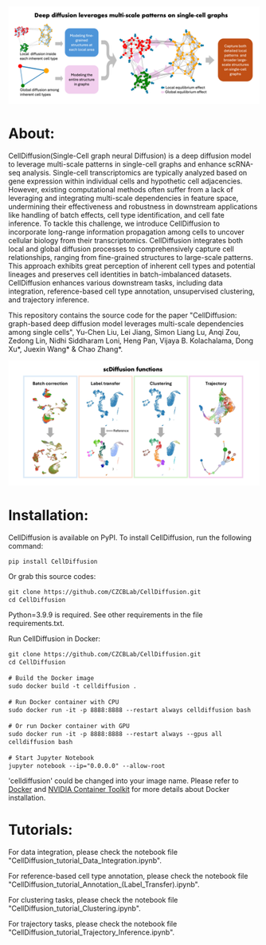 ![CellDiffusion](https://raw.githubusercontent.com/CZCBLab/scDiffusion/refs/heads/main/scDiffusion_arc_1.png)
# About:

CellDiffusion(Single-Cell graph neural Diffusion) is a deep diffusion model to leverage multi-scale patterns in single-cell graphs and enhance scRNA-seq analysis. Single-cell transcriptomics are typically analyzed based on gene expression within individual cells and hypothetic cell adjacencies. However, existing computational methods often suffer from a lack of leveraging and integrating multi-scale dependencies in feature space, undermining their effectiveness and robustness in downstream applications like handling of batch effects, cell type identification, and cell fate inference. To tackle this challenge, we introduce CellDiffusion to incorporate long-range information propagation among cells to uncover cellular biology from their transcriptomics. CellDiffusion integrates both local and global diffusion processes to comprehensively capture cell relationships, ranging from fine-grained structures to large-scale patterns. This approach exhibits great perception of inherent cell types and potential lineages and preserves cell identities in batch-imbalanced datasets. CellDiffusion enhances various downstream tasks, including data integration, reference-based cell type annotation, unsupervised clustering, and trajectory inference. 

This repository contains the source code for the paper "CellDiffusion: graph-based deep diffusion model leverages multi-scale dependencies among single cells", Yu-Chen Liu, Lei Jiang, Simon Liang Lu, Anqi Zou, Zedong Lin, Nidhi Siddharam Loni, Heng Pan, Vijaya B. Kolachalama, Dong Xu*, Juexin Wang* & Chao Zhang*.

![CellDiffusion](https://raw.githubusercontent.com/CZCBLab/scDiffusion/refs/heads/main/scDiffusion_arc_2.png)

# Installation:

CellDiffusion is available on PyPI. To install CellDiffusion, run the following command:
```
pip install CellDiffusion
```
Or grab this source codes:
```
git clone https://github.com/CZCBLab/CellDiffusion.git
cd CellDiffusion
```
Python=3.9.9 is required. See other requirements in the file requirements.txt.

Run CellDiffusion in Docker:
```
git clone https://github.com/CZCBLab/CellDiffusion.git
cd CellDiffusion

# Build the Docker image
sudo docker build -t celldiffusion .

# Run Docker container with CPU
sudo docker run -it -p 8888:8888 --restart always celldiffusion bash

# Or run Docker container with GPU
sudo docker run -it -p 8888:8888 --restart always --gpus all celldiffusion bash

# Start Jupyter Notebook
jupyter notebook --ip="0.0.0.0" --allow-root
```
'celldiffusion' could be changed into your image name. Please refer to [Docker] and [NVIDIA Container Toolkit] for more details about Docker installation.

# Tutorials:

For data integration, please check the notebook file "CellDiffusion_tutorial_Data_Integration.ipynb".

For reference-based cell type annotation, please check the notebook file "CellDiffusion_tutorial_Annotation_(Label_Transfer).ipynb".

For clustering tasks, please check the notebook file "CellDiffusion_tutorial_Clustering.ipynb". 

For trajectory tasks, please check the notebook file "CellDiffusion_tutorial_Trajectory_Inference.ipynb".

[Docker]: https://docs.docker.com/engine/install/
[NVIDIA Container Toolkit]: https://docs.nvidia.com/datacenter/cloud-native/container-toolkit/latest/install-guide.html
